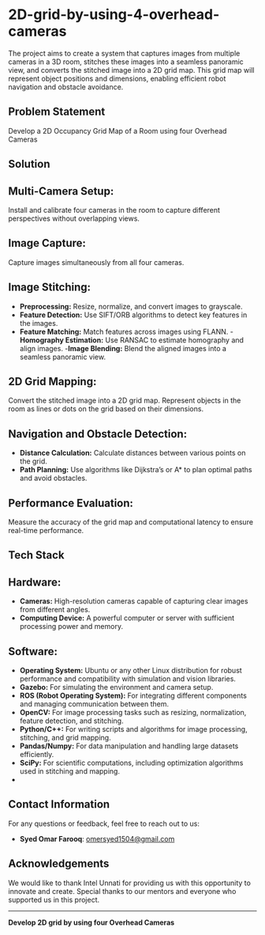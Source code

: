 # 2D-grid-by-using-4-overhead-cameras
The project aims to create a system that captures images from multiple cameras in a 3D room, stitches these images into a seamless panoramic view, and converts the stitched image into a 2D grid map. This grid map will represent object positions and dimensions, enabling efficient robot navigation and obstacle avoidance.

## Problem Statement

Develop a 2D Occupancy Grid Map of a Room using four Overhead Cameras

## Solution

## Multi-Camera Setup:

Install and calibrate four cameras in the room to capture different perspectives without overlapping views.
## Image Capture:

Capture images simultaneously from all four cameras.
## Image Stitching:

- **Preprocessing:** Resize, normalize, and convert images to grayscale.
- **Feature Detection:** Use SIFT/ORB algorithms to detect key features in the images.
- **Feature Matching:** Match features across images using FLANN.
-**Homography Estimation:** Use RANSAC to estimate homography and align images.
-**Image Blending:** Blend the aligned images into a seamless panoramic view.
## 2D Grid Mapping:

Convert the stitched image into a 2D grid map.
Represent objects in the room as lines or dots on the grid based on their dimensions.
## Navigation and Obstacle Detection:

- **Distance Calculation:** Calculate distances between various points on the grid.
- **Path Planning:** Use algorithms like Dijkstra’s or A* to plan optimal paths and avoid obstacles.
## Performance Evaluation:

Measure the accuracy of the grid map and computational latency to ensure real-time performance.

## Tech Stack

## Hardware:

- **Cameras:** High-resolution cameras capable of capturing clear images from different angles.
- **Computing Device:** A powerful computer or server with sufficient processing power and memory.

## Software:

- **Operating System:** Ubuntu or any other Linux distribution for robust performance and compatibility with simulation and vision libraries.
- **Gazebo:** For simulating the environment and camera setup.
- **ROS (Robot Operating System):** For integrating different components and managing communication between them.
- **OpenCV:** For image processing tasks such as resizing, normalization, feature detection, and stitching.
- **Python/C++:** For writing scripts and algorithms for image processing, stitching, and grid mapping.
- **Pandas/Numpy:** For data manipulation and handling large datasets efficiently.
- **SciPy:** For scientific computations, including optimization algorithms used in stitching and mapping.
- 

## Contact Information

For any questions or feedback, feel free to reach out to us:
- **Syed Omar Farooq**: [omersyed1504@gmail.com](mailto:omersyed1504@gmail.com)

## Acknowledgements

We would like to thank Intel Unnati for providing us with this opportunity to innovate and create. Special thanks to our mentors and everyone who supported us in this project.

---

**Develop 2D grid by using four Overhead Cameras** 
